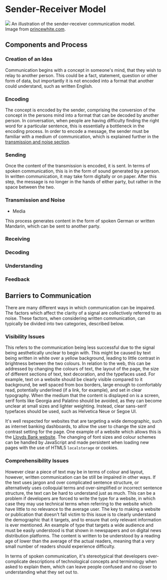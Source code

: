 # Sender-Receiver Model

<div class="i r">
	<img src="http://www.princewhite.com/uploads/1/3/5/0/13506723/3143541_orig.gif">
	An illustration of the sender-receiver communication model.
	<div>Image from <a href="http://www.princewhite.com">princewhite.com</a>.</div>
</div>

## Components and Process

### Creation of an Idea

Communication begins with a concept in someone's mind, that they wish to relay to another person. This could be a fact, statement, question or other form of data, but importantly it is not encoded into a format that another could understand, such as written English.

### Encoding

The concept is encoded by the sender, comprising the conversion of the concept in the persons mind into a format that can be decoded by another person. In conversation, when people are having difficulty finding the right word for a particular sentence, this is essentially a bottleneck in the encoding process. In order to encode a message, the sender must be familiar with a medium of communication, which is explained further in the [transmission and noise section](#1.1.4).

### Sending

Once the content of the transmission is encoded, it is sent. In terms of spoken communication, this is in the form of sound generated by a person. In written communication, it may take form digitally or on paper. After this step, the message is no longer in the hands of either party, but rather in the space between the two.

### Transmission and Noise

* Media

This process generates content in the form of spoken German or written Mandarin, which can be sent to another party.

### Receiving

### Decoding

### Understanding

### Feedback

## Barriers to Communication

There are many different ways in which communication can be impaired. The factors which affect the clarity of a signal are collectively referred to as noise. These factors, when considering written communication, can typically be divided into two categories, described below.

### Visibility Issues

This refers to the communication being less successful due to the signal being aesthetically unclear to begin with. This might be caused by text being written in white over a yellow background, leading to little contrast in brightness between the two colours. In relation to the web, this can be addressed by changing the colours of text, the layout of the page, the size of different sections of text, text decoration, and the typefaces used. For example, text on a website should be clearly visible compared to it background, be well spaced from box borders, large enough to comfortably read, potentially underlined (if a link, for example), and set in clear typography. When the medium that the content is displayed on is a screen, serif fonts like Georgia and Palatino should be avoided, as they can become unclear at small sizes and lighter weighting. Instead, clear sans-serif typefaces should be used, such as Helvetica Neue or Segoe UI.

It's well respected for websites that are targeting a wide demographic, such as internet banking dashboards, to allow the user to change the size and contrast setting for the page. One example of a website which allows this is the [Lloyds Bank website](http://www.lloydsbank.com/). The changing of font sizes and colour schemes can be handled by JavaScript and made persistent when loading new pages with the use of HTML5 `localstorage` or cookies.

### Comprehensibility Issues

However clear a piece of text may be in terms of colour and layout, however, written communication can be still be impaired in other ways. If the text uses jargon and over complicated sentence structure, or alternatively uses colloquial terms and over-simplified or incorrect sentence structure, the text can be hard to understand just as much. This can be a problem if developers are forced to write the type for a website, in which case they may use technical terms when referring to the website which have little to no relevance to the average user. The key to making a website or publication that doesn't fall victim to this issue is to clearly understand the demographic that it targets, and to ensure that only relevant information is ever mentioned. An example of type that targets a wide audience and must be easily understood is that shown in newspapers and on digital news distribution platforms. The content is written to be understood by a reading age of lower than the average of the actual readers, meaning that a very small number of readers should experience difficulty.

In terms of spoken communication, it's stereotypical that developers over-complicate descriptions of technological concepts and terminology when asked to explain them, which can leave people confused and no closer to understanding what they set out to.